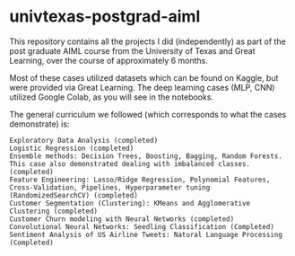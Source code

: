 # univtexas-postgrad-aiml
This repository contains all the projects I did (independently) as part of the post graduate AIML course from the University of Texas and Great Learning, over the course of approximately 6 months.

Most of these cases utilized datasets which can be found on Kaggle, but were provided via Great Learning. 
The deep learning cases (MLP, CNN) utilized Google Colab, as you will see in the notebooks.

The general curriculum we followed (which corresponds to what the cases demonstrate) is:

	Exploratory Data Analysis (completed)
	Logistic Regression (completed)
	Ensemble methods: Decision Trees, Boosting, Bagging, Random Forests. This case also demonstrated dealing with imbalanced classes. (completed)
	Feature Engineering: Lasso/Ridge Regression, Polynomial Features, Cross-Validation, Pipelines, Hyperparameter tuning (RandomizedSearchCV) (completed)
	Customer Segmentation (Clustering): KMeans and Agglomerative Clustering (completed)
	Customer Churn modeling with Neural Networks (completed)
	Convolutional Neural Networks: Seedling Classification (Completed)
	Sentiment Analysis of US Airline Tweets: Natural Language Processing (Completed)
